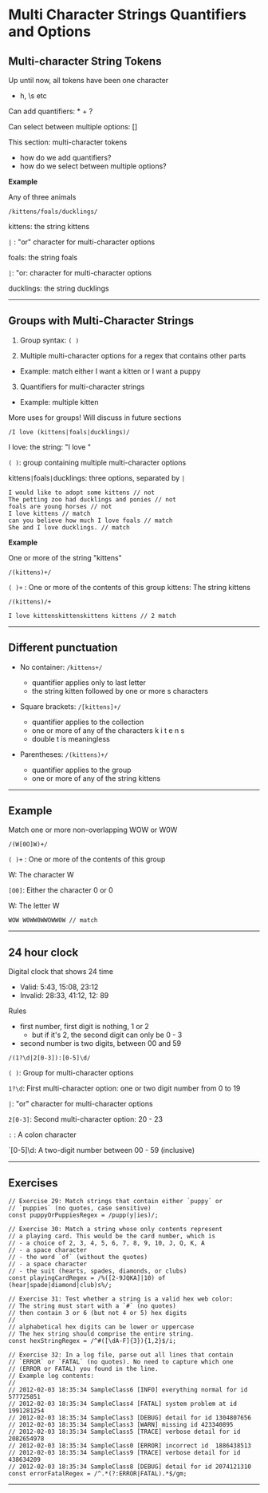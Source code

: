 # Multi Character Strings Quantifiers and Options

## Multi-character String Tokens

Up until now, all tokens have been one character

- h, \s etc

Can add quantifiers: \* + ?

Can select between multiple options: []

This section: multi-character tokens

- how do we add quantifiers?
- how do we select between multiple options?

**Example**

Any of three animals

```
/kittens/foals/ducklings/
```

kittens: the string kittens

`|` : "or" character for multi-character options

foals: the string foals

`|`: "or: character for multi-character options

ducklings: the string ducklings

---

## Groups with Multi-Character Strings

1. Group syntax: `( )`

2. Multiple multi-character options for a regex that contains other parts

- Example: match either I want a kitten or I want a puppy

3. Quantifiers for multi-character strings

- Example: multiple kitten

More uses for groups! Will discuss in future sections

```
/I love (kittens|foals|ducklings)/
```

I love: the string: "I love "

`( )`: group containing multiple multi-character options

kittens`|`foals`|`ducklings: three options, separated by `|`

```
I would like to adopt some kittens // not
The petting zoo had ducklings and ponies // not
foals are young horses // not
I love kittens // match
can you believe how much I love foals // match
She and I love ducklings. // match
```

**Example**

One or more of the string "kittens"

```
/(kittens)+/
```

`( )+` : One or more of the contents of this group
kittens: The string kittens

```
/(kittens)/+
```

```
I love kittenskittenskittens kittens // 2 match
```

---

## Different punctuation

- No container: `/kittens+/`

  - quantifier applies only to last letter
  - the string kitten followed by one or more s characters

- Square brackets: `/[kittens]+/`

  - quantifier applies to the collection
  - one or more of any of the characters k i t e n s
  - double t is meaningless

- Parentheses: `/(kittens)+/`
  - quantifier applies to the group
  - one or more of any of the string kittens

---

## Example

Match one or more non-overlapping WOW or W0W

```
/(W[0O]W)+/
```

`( )+` : One or more of the contents of this group

W: The character W

`[O0]`: Either the character 0 or 0

W: The letter W

```
WOW W0WW0WWOWW0W // match
```

---

## 24 hour clock

Digital clock that shows 24 time

- Valid: 5:43, 15:08, 23:12
- Invalid: 28:33, 41:12, 12: 89

Rules

- first number, first digit is nothing, 1 or 2
  - but if it's 2, the second digit can only be 0 - 3
- second number is two digits, between 00 and 59

```
/(1?\d|2[0-3]):[0-5]\d/
```

`( )`: Group for multi-character options

`1?\d`: First multi-character option: one or two digit number from 0 to 19

`|`: "or" character for multi-character options

`2[0-3]`: Second multi-character option: 20 - 23

`:` : A colon character

`[0-5]\d: A two-digit number between 00 - 59 (inclusive)

---

## Exercises

```
// Exercise 29: Match strings that contain either `puppy` or
// `puppies` (no quotes, case sensitive)
const puppyOrPuppiesRegex = /pupp(y|ies)/;
```

```
// Exercise 30: Match a string whose only contents represent
// a playing card. This would be the card number, which is
// - a choice of 2, 3, 4, 5, 6, 7, 8, 9, 10, J, Q, K, A
// - a space character
// - the word `of` (without the quotes)
// - a space character
// - the suit (hearts, spades, diamonds, or clubs)
const playingCardRegex = /%([2-9JQKA]|10) of (hear|spade|diamond|club)s%/;
```

```
// Exercise 31: Test whether a string is a valid hex web color:
// The string must start with a `#` (no quotes)
// then contain 3 or 6 (but not 4 or 5) hex digits
//
// alphabetical hex digits can be lower or uppercase
// The hex string should comprise the entire string.
const hexStringRegex = /^#([\dA-F]{3}){1,2}$/i;
```

```
// Exercise 32: In a log file, parse out all lines that contain
// `ERROR` or `FATAL` (no quotes). No need to capture which one
// (ERROR or FATAL) you found in the line.
// Example log contents:
//
// 2012-02-03 18:35:34 SampleClass6 [INFO] everything normal for id 577725851
// 2012-02-03 18:35:34 SampleClass4 [FATAL] system problem at id 1991281254
// 2012-02-03 18:35:34 SampleClass3 [DEBUG] detail for id 1304807656
// 2012-02-03 18:35:34 SampleClass3 [WARN] missing id 423340895
// 2012-02-03 18:35:34 SampleClass5 [TRACE] verbose detail for id 2082654978
// 2012-02-03 18:35:34 SampleClass0 [ERROR] incorrect id  1886438513
// 2012-02-03 18:35:34 SampleClass9 [TRACE] verbose detail for id 438634209
// 2012-02-03 18:35:34 SampleClass8 [DEBUG] detail for id 2074121310
const errorFatalRegex = /^.*(?:ERROR|FATAL).*$/gm;
```

---
